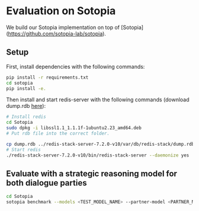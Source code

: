 # Evaluation on Sotopia

We build our Sotopia implementation on top of [Sotopia] (https://github.com/sotopia-lab/sotopia).


## Setup

First, install dependencies with the following commands:

```bash
pip install -r requirements.txt
cd sotopia
pip install -e.
```

Then install and start redis-server with the following commands (download dump.rdb [here](https://huggingface.co/datasets/Tongyi-ConvAI/EPO-RL-data)):

```bash
# Install redis
cd Sotopia
sudo dpkg -i libssl1.1_1.1.1f-1ubuntu2.23_amd64.deb
# Put rdb file into the correct folder. 

cp dump.rdb ../redis-stack-server-7.2.0-v10/var/db/redis-stack/dump.rdb
# Start redis
./redis-stack-server-7.2.0-v10/bin/redis-stack-server --daemonize yes
```


## Evaluate with a strategic reasoning model for both dialogue parties

```bash
cd Sotopia
sotopia benchmark --models <TEST_MODEL_NAME> --partner-model <PARTNER_MODEL-NAME>  --evaluator-model gpt-4o --strategy-model <REASON_MODEL_NAME> --strategy-model-partner <REASON_MODEL_NAME> --batch-size <BATCH_SIZE> --task all --trial-id <TRIAL_NUMBER>
```